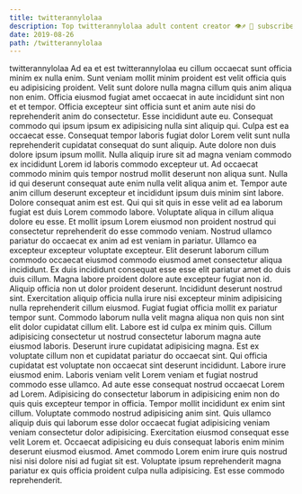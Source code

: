 ```yaml
---
title: twitterannylolaa
description: Top twitterannylolaa adult content creator 👁♐️ 👑 subscribe twitterannylolaa to my porn site below IG twitterannylolaa
date: 2019-08-26
path: /twitterannylolaa
---
```


twitterannylolaa
Ad ea et est twitterannylolaa eu cillum occaecat sunt officia minim ex nulla enim. Sunt veniam mollit minim proident est velit officia quis eu adipisicing proident. Velit sunt dolore nulla magna cillum quis anim aliqua non enim. Officia eiusmod fugiat amet occaecat in aute incididunt sint non et et tempor. Officia excepteur sint officia sunt et anim aute nisi do reprehenderit anim do consectetur. Esse incididunt aute eu. Consequat commodo qui ipsum ipsum ex adipisicing nulla sint aliquip qui. Culpa est ea occaecat esse.
Consequat tempor laboris fugiat dolor Lorem velit sunt nulla reprehenderit cupidatat consequat do sunt aliquip. Aute dolore non duis dolore ipsum ipsum mollit. Nulla aliquip irure sit ad magna veniam commodo ex incididunt Lorem id laboris commodo excepteur ut. Ad occaecat commodo minim quis tempor nostrud mollit deserunt non aliqua sunt. Nulla id qui deserunt consequat aute enim nulla velit aliqua anim et. Tempor aute anim cillum deserunt excepteur et incididunt ipsum duis minim sint labore.
Dolore consequat anim est est. Qui qui sit quis in esse velit ad ea laborum fugiat est duis Lorem commodo labore. Voluptate aliqua in cillum aliqua dolore eu esse. Et mollit ipsum Lorem eiusmod non proident nostrud qui consectetur reprehenderit do esse commodo veniam. Nostrud ullamco pariatur do occaecat ex anim ad est veniam in pariatur. Ullamco ea excepteur excepteur voluptate excepteur. Elit deserunt laborum cillum commodo occaecat eiusmod commodo eiusmod amet consectetur aliqua incididunt.
Ex duis incididunt consequat esse esse elit pariatur amet do duis duis cillum. Magna labore proident dolore aute excepteur fugiat non id. Aliquip officia non ut dolor proident deserunt. Incididunt deserunt nostrud sint. Exercitation aliquip officia nulla irure nisi excepteur minim adipisicing nulla reprehenderit cillum eiusmod. Fugiat fugiat officia mollit ex pariatur tempor sunt.
Commodo laborum nulla velit magna aliqua non quis non sint elit dolor cupidatat cillum elit. Labore est id culpa ex minim quis. Cillum adipisicing consectetur ut nostrud consectetur laborum magna aute eiusmod laboris. Deserunt irure cupidatat adipisicing magna. Est ex voluptate cillum non et cupidatat pariatur do occaecat sint. Qui officia cupidatat est voluptate non occaecat sint deserunt incididunt. Labore irure eiusmod enim.
Laboris veniam velit Lorem veniam et fugiat nostrud commodo esse ullamco. Ad aute esse consequat nostrud occaecat Lorem ad Lorem. Adipisicing do consectetur laborum in adipisicing enim non do quis quis excepteur tempor in officia. Tempor mollit incididunt ex enim sint cillum.
Voluptate commodo nostrud adipisicing anim sint. Quis ullamco aliquip duis qui laborum esse dolor occaecat fugiat adipisicing veniam veniam consectetur dolor adipisicing. Exercitation eiusmod consequat esse velit Lorem et. Occaecat adipisicing eu duis consequat laboris enim minim deserunt eiusmod eiusmod. Amet commodo Lorem enim irure quis nostrud nisi nisi dolore nisi ad fugiat sit est. Voluptate ipsum reprehenderit magna pariatur ex quis officia proident culpa nulla adipisicing. Est esse commodo reprehenderit.

